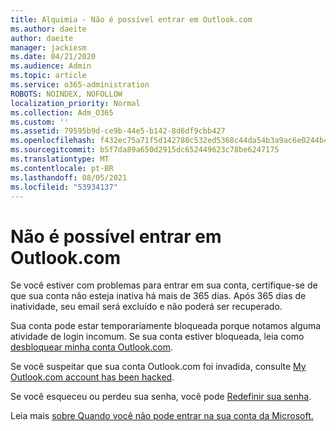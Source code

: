 ```yaml
---
title: Alquimia - Não é possível entrar em Outlook.com
ms.author: daeite
author: daeite
manager: jackiesm
ms.date: 04/21/2020
ms.audience: Admin
ms.topic: article
ms.service: o365-administration
ROBOTS: NOINDEX, NOFOLLOW
localization_priority: Normal
ms.collection: Adm_O365
ms.custom: ''
ms.assetid: 79595b9d-ce9b-44e5-b142-8d6df9cbb427
ms.openlocfilehash: f432ec75a71f5d142780c532ed5368c44da54b3a9ac6e0244b4a4a5127b0acff
ms.sourcegitcommit: b5f7da89a650d2915dc652449623c78be6247175
ms.translationtype: MT
ms.contentlocale: pt-BR
ms.lasthandoff: 08/05/2021
ms.locfileid: "53934137"
---
```

# <a name="cant-sign-in-to-outlookcom"></a>Não é possível entrar em Outlook.com

Se você estiver com problemas para entrar em sua conta, certifique-se de que sua conta não esteja inativa há mais de 365 dias. Após 365 dias de inatividade, seu email será excluído e não poderá ser recuperado.
  
Sua conta pode estar temporariamente bloqueada porque notamos alguma atividade de login incomum. Se sua conta estiver bloqueada, leia como [desbloquear minha conta Outlook.com](https://support.office.com/article/f4ad2701-d166-4d8b-8a6a-9af2a1f8a4c4.aspx). 
  
Se você suspeitar que sua conta Outlook.com foi invadida, consulte [My Outlook.com account has been hacked](https://support.office.com/article/35993ac5-ac2f-494e-aacb-5232dda453d8.aspx).
  
Se você esqueceu ou perdeu sua senha, você pode [Redefinir sua senha](https://go.microsoft.com/fwlink/p/?LinkID=242804).
  
Leia mais [sobre Quando você não pode entrar na sua conta da Microsoft.](https://go.microsoft.com/fwlink/p/?linkid=837479)
  


